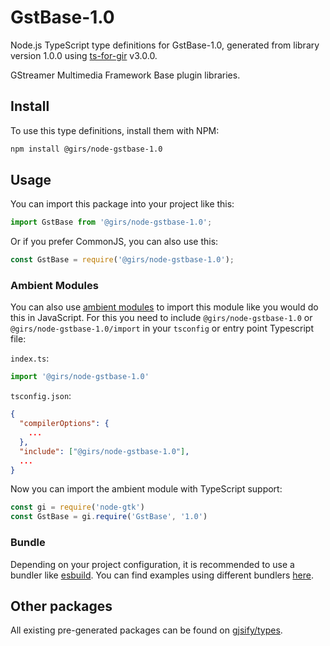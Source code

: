 
# GstBase-1.0

Node.js TypeScript type definitions for GstBase-1.0, generated from library version 1.0.0 using [ts-for-gir](https://github.com/gjsify/ts-for-gir) v3.0.0.

GStreamer Multimedia Framework Base plugin libraries.

## Install

To use this type definitions, install them with NPM:
```bash
npm install @girs/node-gstbase-1.0
```

## Usage

You can import this package into your project like this:
```ts
import GstBase from '@girs/node-gstbase-1.0';
```

Or if you prefer CommonJS, you can also use this:
```ts
const GstBase = require('@girs/node-gstbase-1.0');
```

### Ambient Modules

You can also use [ambient modules](https://github.com/gjsify/ts-for-gir/tree/main/packages/cli#ambient-modules) to import this module like you would do this in JavaScript.
For this you need to include `@girs/node-gstbase-1.0` or `@girs/node-gstbase-1.0/import` in your `tsconfig` or entry point Typescript file:

`index.ts`:
```ts
import '@girs/node-gstbase-1.0'
```

`tsconfig.json`:
```json
{
  "compilerOptions": {
    ...
  },
  "include": ["@girs/node-gstbase-1.0"],
  ...
}
```

Now you can import the ambient module with TypeScript support: 

```ts
const gi = require('node-gtk')
const GstBase = gi.require('GstBase', '1.0')
```


### Bundle

Depending on your project configuration, it is recommended to use a bundler like [esbuild](https://esbuild.github.io/). You can find examples using different bundlers [here](https://github.com/gjsify/ts-for-gir/tree/main/examples).

## Other packages

All existing pre-generated packages can be found on [gjsify/types](https://github.com/gjsify/types).

